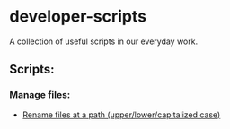 # developer-scripts

A collection of useful scripts in our everyday work.

## Scripts:

### Manage files:

- [Rename files at a path (upper/lower/capitalized case)](https://github.com/bowserf/developer-scripts/blob/master/file/rename_files.py)